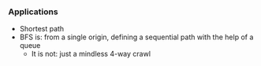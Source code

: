 ### Applications
- Shortest path
- BFS is: from a single origin, defining a sequential path with the help of a queue
    - It is not: just a mindless 4-way crawl